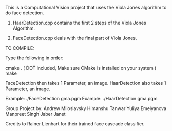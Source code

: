 This is a Computational Vision project that uses the Viola Jones algorithm to do face detection.

1. HaarDetection.cpp contains the first 2 steps of the Viola Jones Algorithm.

2. FaceDetection.cpp deals with the final part of Viola Jones.

TO COMPILE:

Type the following in order:

cmake . ( DOT included, Make sure CMake is installed on your system )
make

FaceDetection then takes 1 Parameter, an image.
HaarDetection also takes 1 Parameter, an image.

Example: ./FaceDetection gma.pgm
Example: ./HaarDetection gma.pgm

Group Project by:
	Andrew Miloslavsky
	Himanshu Tanwar
	Yuliya Emelyanova
	Manpreet Singh
	Jaber Janet
	
Credits to Rainer Lienhart for their trained face cascade classifier.